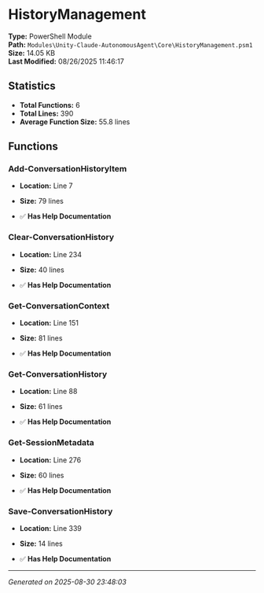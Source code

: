 # HistoryManagement

**Type:** PowerShell Module  
**Path:** `Modules\Unity-Claude-AutonomousAgent\Core\HistoryManagement.psm1`  
**Size:** 14.05 KB  
**Last Modified:** 08/26/2025 11:46:17  

## Statistics

- **Total Functions:** 6
- **Total Lines:** 390
- **Average Function Size:** 55.8 lines

## Functions


### Add-ConversationHistoryItem

- **Location:** Line 7
- **Size:** 79 lines

- ✅ **Has Help Documentation** 
### Clear-ConversationHistory

- **Location:** Line 234
- **Size:** 40 lines

- ✅ **Has Help Documentation** 
### Get-ConversationContext

- **Location:** Line 151
- **Size:** 81 lines

- ✅ **Has Help Documentation** 
### Get-ConversationHistory

- **Location:** Line 88
- **Size:** 61 lines

- ✅ **Has Help Documentation** 
### Get-SessionMetadata

- **Location:** Line 276
- **Size:** 60 lines

- ✅ **Has Help Documentation** 
### Save-ConversationHistory

- **Location:** Line 339
- **Size:** 14 lines

- ✅ **Has Help Documentation**

---
*Generated on 2025-08-30 23:48:03*
